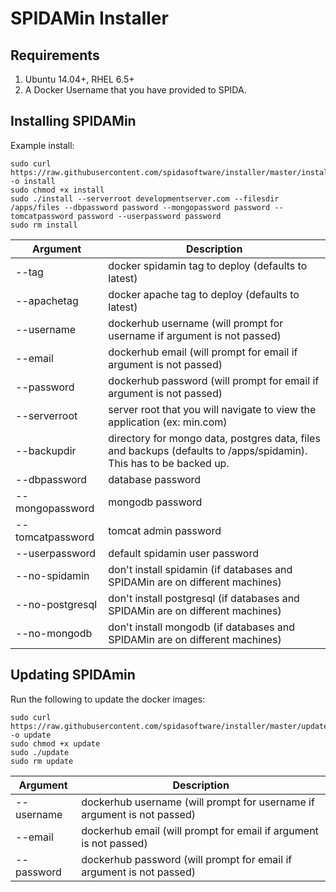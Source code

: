 # SPIDAMin Installer

Requirements
------------

1. Ubuntu 14.04+, RHEL 6.5+
2. A Docker Username that you have provided to SPIDA.


Installing SPIDAMin
-------------------

Example install:

```
sudo curl https://raw.githubusercontent.com/spidasoftware/installer/master/install -o install 
sudo chmod +x install 
sudo ./install --serverroot developmentserver.com --filesdir /apps/files --dbpassword password --mongopassword password --tomcatpassword password --userpassword password
sudo rm install
```

Argument            | Description
--------------------|------------------------------------------------------------------------------------------------------------------
--tag               | docker spidamin tag to deploy (defaults to latest)
--apachetag         | docker apache tag to deploy (defaults to latest)
--username          | dockerhub username (will prompt for username if argument is not passed)
--email             | dockerhub email (will prompt for email if argument is not passed)
--password          | dockerhub password (will prompt for email if argument is not passed)
--serverroot        | server root that you will navigate to view the application (ex: min.com)  
--backupdir         | directory for mongo data, postgres data, files and backups (defaults to /apps/spidamin). This has to be backed up.
--dbpassword        | database password
--mongopassword     | mongodb password
--tomcatpassword    | tomcat admin password
--userpassword      | default spidamin user password
--no-spidamin       | don't install spidamin (if databases and SPIDAMin are on different machines)
--no-postgresql     | don't install postgresql (if databases and SPIDAMin are on different machines)
--no-mongodb        | don't install mongodb (if databases and SPIDAMin are on different machines)


Updating SPIDAmin
-----------------
Run the following to update the docker images:

```
sudo curl https://raw.githubusercontent.com/spidasoftware/installer/master/update -o update 
sudo chmod +x update 
sudo ./update 
sudo rm update
```

Argument            | Description
--------------------|--------------------------------------------------------------------------------------------
--username          | dockerhub username (will prompt for username if argument is not passed)
--email             | dockerhub email (will prompt for email if argument is not passed)
--password          | dockerhub password (will prompt for email if argument is not passed)
